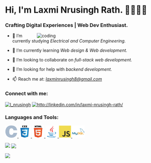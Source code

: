 <h1 align="left">Hi, I'm Laxmi Nrusingh Rath. 👨‍💻✌🏻</h1>
<h3 align="left">Crafting Digital Experiences | Web Dev Enthusiast.</h3>

<img align="right" alt="coding" width="400"
src="https://media.giphy.com/media/v1.Y2lkPTc5MGI3NjExc2RrdjlkNDIwNTdqZW9tY3czaDJuZW0wb25zYmRjbnhzenNmMndjZSZlcD12MV9pbnRlcm5hbF9naWZfYnlfaWQmY3Q9Zw/26tn33aiTi1jkl6H6/giphy.gif">

- 🔭 I’m currently studying *Electrical and Computer Engineering.*

- 🌱 I’m currently learning *Web design & Web development.*

- 👯 I’m looking to collaborate on *full-stack web development.*

- 🤝 I’m looking for help with *backend development.*

- 📫 Reach me at: *laxminrusingh8@gmail.com*

<h3 align="left">Connect with me:</h3>
<p align="left">
<a href="https://x.com/l_nrusingh" target="blank"><img align="center" src="https://raw.githubusercontent.com/rahuldkjain/github-profile-readme-generator/master/src/images/icons/Social/twitter.svg" alt="l_nrusingh" height="30" width="40" /></a>
<a href="http://linkedin.com/in/laxmi-nrusingh-rath/" target="blank"><img align="center" src="https://raw.githubusercontent.com/rahuldkjain/github-profile-readme-generator/master/src/images/icons/Social/linked-in-alt.svg" alt="http://linkedin.com/in/laxmi-nrusingh-rath/" height="30" width="40" /></a>
</p>

<h3 align="left">Languages and Tools:</h3>
<p align="left"> <a href="https://www.cprogramming.com/" target="_blank" rel="noreferrer"> <img src="https://raw.githubusercontent.com/devicons/devicon/master/icons/c/c-original.svg" alt="c" width="40" height="40"/> </a> <a href="https://www.w3schools.com/css/" target="_blank" rel="noreferrer"> <img src="https://raw.githubusercontent.com/devicons/devicon/master/icons/css3/css3-original-wordmark.svg" alt="css3" width="40" height="40"/> </a> <a href="https://www.w3.org/html/" target="_blank" rel="noreferrer"> <img src="https://raw.githubusercontent.com/devicons/devicon/master/icons/html5/html5-original-wordmark.svg" alt="html5" width="40" height="40"/> </a> <a href="https://www.java.com" target="_blank" rel="noreferrer"> <img src="https://raw.githubusercontent.com/devicons/devicon/master/icons/java/java-original.svg" alt="java" width="40" height="40"/> </a> <a href="https://developer.mozilla.org/en-US/docs/Web/JavaScript" target="_blank" rel="noreferrer"> <img src="https://raw.githubusercontent.com/devicons/devicon/master/icons/javascript/javascript-original.svg" alt="javascript" width="40" height="40"/> </a> <a href="https://www.mysql.com/" target="_blank" rel="noreferrer"> <img src="https://raw.githubusercontent.com/devicons/devicon/master/icons/mysql/mysql-original-wordmark.svg" alt="mysql" width="40" height="40"/> </a></p>

<p><img align="left" src="https://github-readme-stats.vercel.app/api?username=Laxminrusingh&show_icons=true&theme=tokyonight" /></p>

<p>&nbsp;<img align="center" src="https://github-readme-stats.vercel.app/api/top-langs/?username=Laxminrusingh&layout=compact&theme=tokyonight" /></p>

<p><img align="center" src="https://streak-stats.demolab.com?user=Laxminrusingh&theme=orange-white&hide_border=true)](https://git.io/streak-stats)" /></p>
